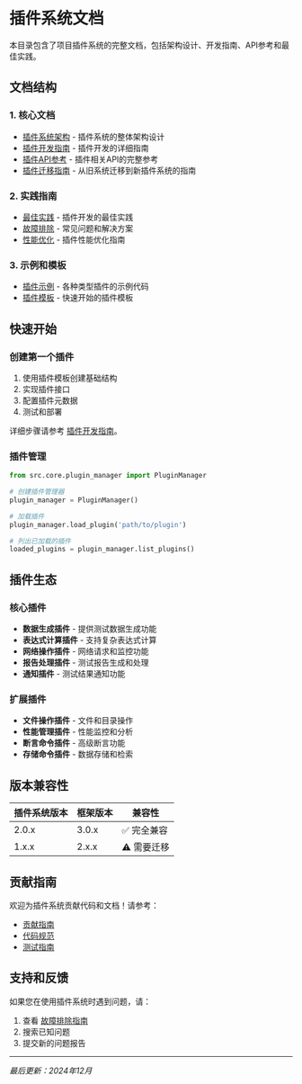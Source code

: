 # 插件系统文档

本目录包含了项目插件系统的完整文档，包括架构设计、开发指南、API参考和最佳实践。

## 文档结构

### 1. 核心文档
- [插件系统架构](./architecture.md) - 插件系统的整体架构设计
- [插件开发指南](./development_guide.md) - 插件开发的详细指南
- [插件API参考](./api_reference.md) - 插件相关API的完整参考
- [插件迁移指南](./migration_guide.md) - 从旧系统迁移到新插件系统的指南

### 2. 实践指南
- [最佳实践](./best_practices.md) - 插件开发的最佳实践
- [故障排除](./troubleshooting.md) - 常见问题和解决方案
- [性能优化](./performance.md) - 插件性能优化指南

### 3. 示例和模板
- [插件示例](./examples/) - 各种类型插件的示例代码
- [插件模板](./templates/) - 快速开始的插件模板

## 快速开始

### 创建第一个插件

1. 使用插件模板创建基础结构
2. 实现插件接口
3. 配置插件元数据
4. 测试和部署

详细步骤请参考 [插件开发指南](./development_guide.md)。

### 插件管理

```python
from src.core.plugin_manager import PluginManager

# 创建插件管理器
plugin_manager = PluginManager()

# 加载插件
plugin_manager.load_plugin('path/to/plugin')

# 列出已加载的插件
loaded_plugins = plugin_manager.list_plugins()
```

## 插件生态

### 核心插件
- **数据生成插件** - 提供测试数据生成功能
- **表达式计算插件** - 支持复杂表达式计算
- **网络操作插件** - 网络请求和监控功能
- **报告处理插件** - 测试报告生成和处理
- **通知插件** - 测试结果通知功能

### 扩展插件
- **文件操作插件** - 文件和目录操作
- **性能管理插件** - 性能监控和分析
- **断言命令插件** - 高级断言功能
- **存储命令插件** - 数据存储和检索

## 版本兼容性

| 插件系统版本 | 框架版本 | 兼容性 |
|-------------|----------|--------|
| 2.0.x       | 3.0.x    | ✅ 完全兼容 |
| 1.x.x       | 2.x.x    | ⚠️ 需要迁移 |

## 贡献指南

欢迎为插件系统贡献代码和文档！请参考：
- [贡献指南](../CONTRIBUTING.md)
- [代码规范](../CODE_STYLE.md)
- [测试指南](../TESTING.md)

## 支持和反馈

如果您在使用插件系统时遇到问题，请：
1. 查看 [故障排除指南](./troubleshooting.md)
2. 搜索已知问题
3. 提交新的问题报告

---

*最后更新：2024年12月*